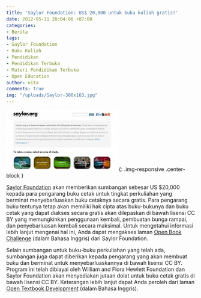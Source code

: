 ```yaml
---
title: 'Saylor Foundation: US$ 20,000 untuk buku kuliah gratis!'
date: 2012-05-11 20:04:00 +07:00
categories:
- Berita
tags:
- Saylor Foundation
- Buku Kuliah
- Pendidikan
- Pendidikan Terbuka
- Materi Pendidikan Terbuka
- Open Education
author: nita
comments: true
img: "/uploads/Saylor-300x163.jpg"
---
```


![Saylor-300x163.jpg](/uploads/Saylor-300x163.jpg){: .img-responsive .center-block }

[Saylor Foundation](http://www.saylor.org/) akan memberikan sumbangan sebesar US $20,000 kepada para pengarang buku cetak untuk tingkat perkuliahan yang berminat menyebarluaskan buku cetaknya secara gratis. Para pengarang buku tentunya tetap akan memiliki hak cipta atas buku-bukunya dan buku cetak yang dapat diakses secara gratis akan dilepaskan di bawah lisensi CC BY yang memungkinkan penggunaan kembali, pembuatan bunga rampai, dan penyebarluasan kembali secara maksimal. Untuk mengetahui informasi lebih lanjut mengenai hal ini, Anda dapat mengakses laman [Open Book Challenge](http://www.saylor.org/otc/) (dalam Bahasa Inggris) dari Saylor Foundation.

Selain sumbangan untuk buku-buku perkuliahan yang telah ada, sumbangan juga dapat diberikan kepada pengarang yang akan membuat buku dan berminat untuk menyebarluaskannya di bawah lisensi CC BY. Program ini telah dibiayai oleh William and Flora Hewlett Foundation dan Saylor Foundation akan menyediakan jutaan dolat untuk buku cetak gratis di bawah lisensi CC BY. Keterangan lebih lanjut dapat Anda peroleh dari laman [Open Textbook Development](http://www.saylor.org/otc/textbook-development-details/) (dalam Bahasa Inggris).

